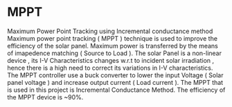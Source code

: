 # MPPT
Maximum Power Point Tracking using Incremental conductance method
Maximum power point tracking ( MPPT ) technique is used to improve the efficiency of the solar panel.
Maximum power is transferred by the means of imapedence matching ( Source to Load ). 
The solar Panel is a non-linear device , its I-V Characteristics changes w.r.t to incident solar irradiation , hence there is a high need to correct its variations in I-V characteristics.
The MPPT controller use a buck converter to lower the input Voltage ( Solar panel voltage ) and increase output current ( Load current ).
The MPPT that is used in this project is Incremental Conductance Method.
The efficiency of the MPPT device is ~90%.
 
